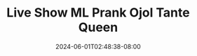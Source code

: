 --- 
title: "Live Show ML Prank Ojol Tante Queen"
description: "download  video bokep Live Show ML Prank Ojol Tante Queen  tele durasi panjang terbaru"
date: 2024-06-01T02:48:38-08:00
file_code: "5glf5tg8xoj5"
draft: false
cover: "vew4h8lg62uo2hvy.jpg"
tags: ["Live", "Show", "Prank", "Ojol", "Tante", "Queen", "bokep-indo", "bokep-viral", "bokep-ig"]
length: 1760
fld_id: "1483065"
foldername: "A prank"
categories: ["A prank"]
views: 0
---